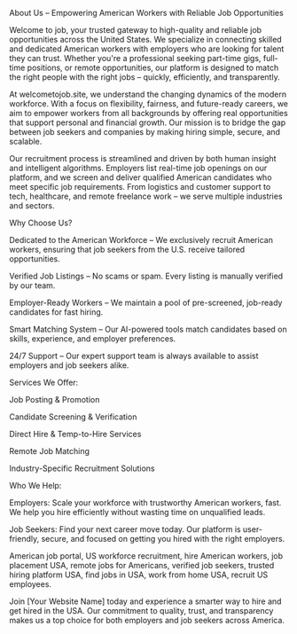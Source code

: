 About Us – Empowering American Workers with Reliable Job Opportunities

Welcome to job, your trusted gateway to high-quality and reliable job opportunities across the United States. We specialize in connecting skilled and dedicated American workers with employers who are looking for talent they can trust. Whether you're a professional seeking part-time gigs, full-time positions, or remote opportunities, our platform is designed to match the right people with the right jobs – quickly, efficiently, and transparently.

At welcometojob.site, we understand the changing dynamics of the modern workforce. With a focus on flexibility, fairness, and future-ready careers, we aim to empower workers from all backgrounds by offering real opportunities that support personal and financial growth. Our mission is to bridge the gap between job seekers and companies by making hiring simple, secure, and scalable.

Our recruitment process is streamlined and driven by both human insight and intelligent algorithms. Employers list real-time job openings on our platform, and we screen and deliver qualified American candidates who meet specific job requirements. From logistics and customer support to tech, healthcare, and remote freelance work – we serve multiple industries and sectors.

Why Choose Us?

Dedicated to the American Workforce – We exclusively recruit American workers, ensuring that job seekers from the U.S. receive tailored opportunities.

Verified Job Listings – No scams or spam. Every listing is manually verified by our team.

Employer-Ready Workers – We maintain a pool of pre-screened, job-ready candidates for fast hiring.

Smart Matching System – Our AI-powered tools match candidates based on skills, experience, and employer preferences.

24/7 Support – Our expert support team is always available to assist employers and job seekers alike.


Services We Offer:

Job Posting & Promotion

Candidate Screening & Verification

Direct Hire & Temp-to-Hire Services

Remote Job Matching

Industry-Specific Recruitment Solutions


Who We Help:

Employers: Scale your workforce with trustworthy American workers, fast. We help you hire efficiently without wasting time on unqualified leads.

Job Seekers: Find your next career move today. Our platform is user-friendly, secure, and focused on getting you hired with the right employers.



American job portal, US workforce recruitment, hire American workers, job placement USA, remote jobs for Americans, verified job seekers, trusted hiring platform USA, find jobs in USA, work from home USA, recruit US employees.

Join [Your Website Name] today and experience a smarter way to hire and get hired in the USA. Our commitment to quality, trust, and transparency makes us a top choice for both employers and job seekers across America.
